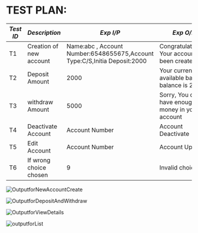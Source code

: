 # TEST PLAN:

| *Test ID* | *Description*                                              | *Exp I/P* | *Exp O/P* |    
|-------------|--------------------------------------------------------------|------------|-------------|
|  T1       |Creation of new account| Name:abc , Account Number:6548655675,Account Type:C/S,Initia Deposit:2000 | Congratulations... Your account has been created.|
|  T2       |Deposit Amount|2000 |Your current available bank balance is 2000|
|  T3       |withdraw Amount|5000| Sorry, You dont have enough money in your account| 
|  T4       |Deactivate Account| Account Number |Account Deactivate|
|  T5       |Edit Account| Account Number |Account Updated|
|  T6       |If wrong choice chosen | 9 | Invalid choice |


![OutputforNewAccountCreate](https://user-images.githubusercontent.com/46950972/161413050-cb8aa23f-4a73-4247-b8da-fa3c2a5ea7c8.png)

![OutputforDepositAndWithdraw](https://user-images.githubusercontent.com/46950972/161413081-564962ae-c60d-4688-975e-272426915db8.png)


![OutputforViewDetails](https://user-images.githubusercontent.com/46950972/161413098-bcc08ed7-9476-40f0-a80f-cab767e76488.png)



![outputforList](https://user-images.githubusercontent.com/46950972/161413105-a333ce47-56fb-43de-b3c2-af9900775a45.png)

